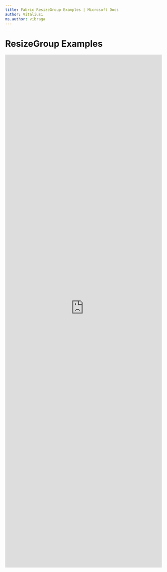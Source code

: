 ```yaml
---
title: Fabric ResizeGroup Examples | Microsoft Docs
author: Vitalius1
ms.author: vibraga
---
```


# ResizeGroup Examples

<iframe 
    title='ResizeGroup Examples'
    src='https://fabricweb.z5.web.core.windows.net/pr-deploy-site/refs/heads/master/fabric-website-resources/dist/index.html#/examples/resizegroup?docsExample=true'
    frameborder='no'
    height='1650'
    style='width: 100%;'
>